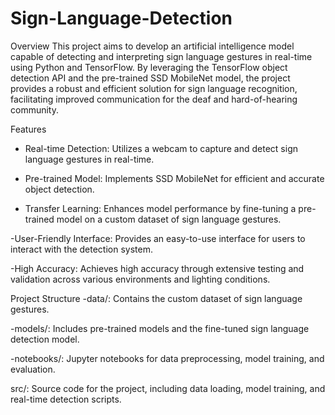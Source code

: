 # Sign-Language-Detection
Overview
This project aims to develop an artificial intelligence model capable of detecting and interpreting sign language gestures in real-time using Python and TensorFlow. By leveraging the TensorFlow object detection API and the pre-trained SSD MobileNet model, the project provides a robust and efficient solution for sign language recognition, facilitating improved communication for the deaf and hard-of-hearing community.

Features
- Real-time Detection: Utilizes a webcam to capture and detect sign language gestures in real-time.
  
- Pre-trained Model: Implements SSD MobileNet for efficient and accurate object detection.
  
- Transfer Learning: Enhances model performance by fine-tuning a pre-trained model on a custom dataset of sign language gestures.
  
-User-Friendly Interface: Provides an easy-to-use interface for users to interact with the detection system.

-High Accuracy: Achieves high accuracy through extensive testing and validation across various environments and lighting conditions.

Project Structure
-data/: Contains the custom dataset of sign language gestures.

-models/: Includes pre-trained models and the fine-tuned sign language detection model.

-notebooks/: Jupyter notebooks for data preprocessing, model training, and evaluation.

src/: Source code for the project, including data loading, model training, and real-time detection scripts.
